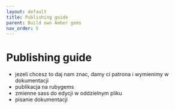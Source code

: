```yaml
---
layout: default
title: Publishing guide
parent: Build own Amber gems
nav_order: 5
---
```


# Publishing guide

- jezeli chcesz to daj nam znac, damy ci patrona i wymienimy w dokumentacji
- publikacja na rubygems
- zmienne sass do edycji w oddzielnym pliku
- pisanie dokumentacji